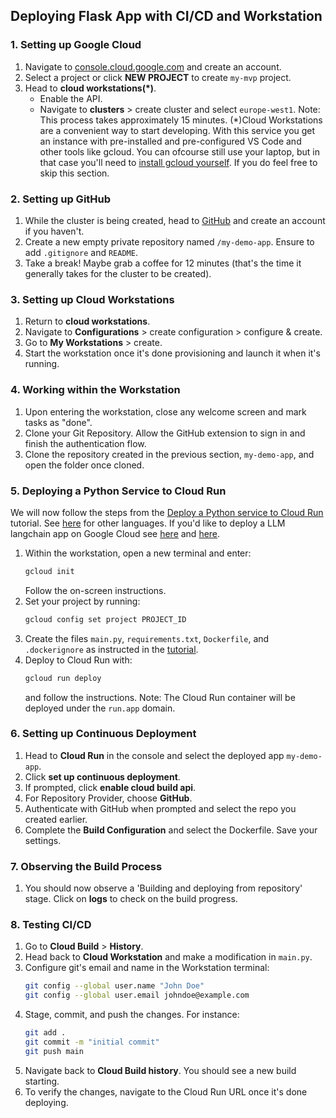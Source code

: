 ## Deploying Flask App with CI/CD and Workstation

### 1. Setting up Google Cloud

1. Navigate to [console.cloud.google.com](https://console.cloud.google.com) and create an account.
2. Select a project or click **NEW PROJECT** to create `my-mvp` project.
3. Head to **cloud workstations(*)**.
   - Enable the API.
   - Navigate to **clusters** > create cluster and select `europe-west1`. Note: This process takes approximately 15 minutes.
(*)Cloud Workstations are a convenient way to start developing. With this service you get an instance with pre-installed and pre-configured VS Code and other tools like gcloud. You can ofcourse still use your laptop, but in that case you'll need to [install gcloud yourself](https://cloud.google.com/sdk/docs/install). If you do feel free to skip this section.

### 2. Setting up GitHub

1. While the cluster is being created, head to [GitHub](https://github.com/) and create an account if you haven't.
2. Create a new empty private repository named `/my-demo-app`. Ensure to add `.gitignore` and `README`.
3. Take a break! Maybe grab a coffee for 12 minutes (that's the time it generally takes for the cluster to be created).

### 3. Setting up Cloud Workstations

1. Return to **cloud workstations**.
2. Navigate to **Configurations** > create configuration > configure & create.
3. Go to **My Workstations** > create.
4. Start the workstation once it's done provisioning and launch it when it's running.

### 4. Working within the Workstation

1. Upon entering the workstation, close any welcome screen and mark tasks as "done".
2. Clone your Git Repository. Allow the GitHub extension to sign in and finish the authentication flow.
3. Clone the repository created in the previous section, `my-demo-app`, and open the folder once cloned.

### 5. Deploying a Python Service to Cloud Run

We will now follow the steps from the [Deploy a Python service to Cloud Run](https://cloud.google.com/run/docs/quickstarts/build-and-deploy/deploy-python-service) tutorial. See [here](https://cloud.google.com/run/docs/quickstarts) for other languages. If you'd like to deploy a LLM langchain app on Google Cloud see [here](https://github.com/GoogleCloudPlatform/generative-ai/tree/main/language/orchestration/langchain) and [here](https://cloud.google.com/blog/products/ai-machine-learning/generative-ai-applications-with-vertex-ai-palm-2-models-and-langchain).

1. Within the workstation, open a new terminal and enter:
   ```bash
   gcloud init
   ```
   Follow the on-screen instructions.
2. Set your project by running:
   ```bash
   gcloud config set project PROJECT_ID
   ```
3. Create the files `main.py`, `requirements.txt`, `Dockerfile`, and `.dockerignore` as instructed in the [tutorial](https://cloud.google.com/run/docs/quickstarts/build-and-deploy/deploy-python-service).
4. Deploy to Cloud Run with:
   ```bash
   gcloud run deploy
   ```
   and follow the instructions. Note: The Cloud Run container will be deployed under the `run.app` domain.

### 6. Setting up Continuous Deployment

1. Head to **Cloud Run** in the console and select the deployed app `my-demo-app`.
2. Click **set up continuous deployment**.
3. If prompted, click **enable cloud build api**.
4. For Repository Provider, choose **GitHub**.
5. Authenticate with GitHub when prompted and select the repo you created earlier.
6. Complete the **Build Configuration** and select the Dockerfile. Save your settings.

### 7. Observing the Build Process

1. You should now observe a 'Building and deploying from repository' stage. Click on **logs** to check on the build progress.

### 8. Testing CI/CD

1. Go to **Cloud Build** > **History**.
2. Head back to **Cloud Workstation** and make a modification in `main.py`.
3. Configure git's email and name in the Workstation terminal:
   ```bash
   git config --global user.name "John Doe"
   git config --global user.email johndoe@example.com
   ```
4. Stage, commit, and push the changes. For instance:
   ```bash
   git add .
   git commit -m "initial commit"
   git push main
   ```
5. Navigate back to **Cloud Build history**. You should see a new build starting.
6. To verify the changes, navigate to the Cloud Run URL once it's done deploying.
